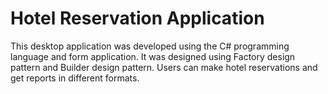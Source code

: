 # Hotel Reservation Application
This desktop application was developed using the C# programming language and form application. It was designed using Factory design pattern and Builder design pattern. Users can make hotel reservations and get reports in different formats.
